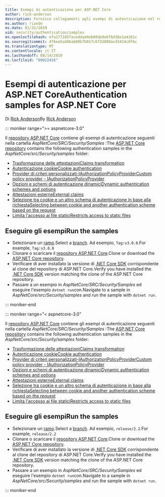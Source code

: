 ```yaml
---
title: Esempi di autenticazione per ASP.NET Core
author: rick-anderson
description: Fornisce collegamenti agli esempi di autenticazione nel repository ASP.NET Core.
ms.author: riande
ms.date: 01/31/2019
uid: security/authentication/samples
ms.openlocfilehash: efa177245faceddad4eb80de9e6f6d38e1a4261c
ms.sourcegitcommit: 476ea5ad86a680b7b017c6f32098acd3414c0f6c
ms.translationtype: MT
ms.contentlocale: it-IT
ms.lasthandoff: 08/14/2019
ms.locfileid: "69022416"
---
```

# <a name="authentication-samples-for-aspnet-core"></a><span data-ttu-id="06fad-103">Esempi di autenticazione per ASP.NET Core</span><span class="sxs-lookup"><span data-stu-id="06fad-103">Authentication samples for ASP.NET Core</span></span>

<span data-ttu-id="06fad-104">Di [Rick Anderson](https://twitter.com/RickAndMSFT)</span><span class="sxs-lookup"><span data-stu-id="06fad-104">By [Rick Anderson](https://twitter.com/RickAndMSFT)</span></span>

::: moniker range=">= aspnetcore-3.0"

<span data-ttu-id="06fad-105">Il [repository ASP.NET Core](https://github.com/aspnet/AspNetCore) contiene gli esempi di autenticazione seguenti nella cartella *AspNetCore/SRC/Security/Samples* :</span><span class="sxs-lookup"><span data-stu-id="06fad-105">The [ASP.NET Core repository](https://github.com/aspnet/AspNetCore) contains the following authentication samples in the *AspNetCore/src/Security/samples* folder:</span></span>

* [<span data-ttu-id="06fad-106">Trasformazione delle attestazioni</span><span class="sxs-lookup"><span data-stu-id="06fad-106">Claims transformation</span></span>](https://github.com/aspnet/AspNetCore/tree/release/2.2/src/Security/samples/ClaimsTransformation)
* [<span data-ttu-id="06fad-107">Autenticazione cookie</span><span class="sxs-lookup"><span data-stu-id="06fad-107">Cookie authentication</span></span>](https://github.com/aspnet/AspNetCore/tree/release/2.2/src/Security/samples/Cookies)
* [<span data-ttu-id="06fad-108">Provider di criteri personalizzati-IAuthorizationPolicyProvider</span><span class="sxs-lookup"><span data-stu-id="06fad-108">Custom policy provider - IAuthorizationPolicyProvider</span></span>](https://github.com/aspnet/AspNetCore/tree/release/2.2/src/Security/samples/CustomPolicyProvider)
* [<span data-ttu-id="06fad-109">Opzioni e schemi di autenticazione dinamici</span><span class="sxs-lookup"><span data-stu-id="06fad-109">Dynamic authentication schemes and options</span></span>](https://github.com/aspnet/AspNetCore/tree/release/2.2/src/Security/samples/DynamicSchemes)
* [<span data-ttu-id="06fad-110">Attestazioni esterne</span><span class="sxs-lookup"><span data-stu-id="06fad-110">External claims</span></span>](https://github.com/aspnet/AspNetCore/tree/release/2.2/src/Security/samples/Identity.ExternalClaims)
* [<span data-ttu-id="06fad-111">Selezione tra cookie e un altro schema di autenticazione in base alla richiesta</span><span class="sxs-lookup"><span data-stu-id="06fad-111">Selecting between cookie and another authentication scheme based on the request</span></span>](https://github.com/aspnet/AspNetCore/tree/release/2.2/src/Security/samples/PathSchemeSelection)
* [<span data-ttu-id="06fad-112">Limita l'accesso ai file statici</span><span class="sxs-lookup"><span data-stu-id="06fad-112">Restricts access to static files</span></span>](https://github.com/aspnet/AspNetCore/tree/release/2.2/src/Security/samples/StaticFilesAuth)

## <a name="run-the-samples"></a><span data-ttu-id="06fad-113">Eseguire gli esempi</span><span class="sxs-lookup"><span data-stu-id="06fad-113">Run the samples</span></span>

* <span data-ttu-id="06fad-114">Selezionare un [ramo](https://github.com/aspnet/AspNetCore).</span><span class="sxs-lookup"><span data-stu-id="06fad-114">Select a [branch](https://github.com/aspnet/AspNetCore).</span></span> <span data-ttu-id="06fad-115">Ad esempio, `Tag:v3.0.0`.</span><span class="sxs-lookup"><span data-stu-id="06fad-115">For example, `Tag:v3.0.0`</span></span>
* <span data-ttu-id="06fad-116">Clonare o scaricare il [repository ASP.NET Core](https://github.com/aspnet/AspNetCore).</span><span class="sxs-lookup"><span data-stu-id="06fad-116">Clone or download the [ASP.NET Core repository](https://github.com/aspnet/AspNetCore).</span></span>
* <span data-ttu-id="06fad-117">Verificare di aver installato la versione di [.NET Core SDK](https://www.microsoft.com/net/download/all) corrispondente al clone del repository di ASP.NET Core.</span><span class="sxs-lookup"><span data-stu-id="06fad-117">Verify you have installed the [.NET Core SDK](https://www.microsoft.com/net/download/all) version matching the clone of the ASP.NET Core repository.</span></span>
* <span data-ttu-id="06fad-118">Passare a un esempio in *AspNetCore/SRC/Security/Samples* ed eseguire l'esempio `dotnet run`con.</span><span class="sxs-lookup"><span data-stu-id="06fad-118">Navigate to a sample in *AspNetCore/src/Security/samples* and run the sample with `dotnet run`.</span></span>

::: moniker-end

::: moniker range="< aspnetcore-3.0"

<span data-ttu-id="06fad-119">Il [repository ASP.NET Core](https://github.com/aspnet/AspNetCore) contiene gli esempi di autenticazione seguenti nella cartella *AspNetCore/SRC/Security/Samples* :</span><span class="sxs-lookup"><span data-stu-id="06fad-119">The [ASP.NET Core repository](https://github.com/aspnet/AspNetCore) contains the following authentication samples in the *AspNetCore/src/Security/samples* folder:</span></span>

* [<span data-ttu-id="06fad-120">Trasformazione delle attestazioni</span><span class="sxs-lookup"><span data-stu-id="06fad-120">Claims transformation</span></span>](https://github.com/aspnet/AspNetCore/tree/release/2.2/src/Security/samples/ClaimsTransformation)
* [<span data-ttu-id="06fad-121">Autenticazione cookie</span><span class="sxs-lookup"><span data-stu-id="06fad-121">Cookie authentication</span></span>](https://github.com/aspnet/AspNetCore/tree/release/2.2/src/Security/samples/Cookies)
* [<span data-ttu-id="06fad-122">Provider di criteri personalizzati-IAuthorizationPolicyProvider</span><span class="sxs-lookup"><span data-stu-id="06fad-122">Custom policy provider - IAuthorizationPolicyProvider</span></span>](https://github.com/aspnet/AspNetCore/tree/release/2.2/src/Security/samples/CustomPolicyProvider)
* [<span data-ttu-id="06fad-123">Opzioni e schemi di autenticazione dinamici</span><span class="sxs-lookup"><span data-stu-id="06fad-123">Dynamic authentication schemes and options</span></span>](https://github.com/aspnet/AspNetCore/tree/release/2.2/src/Security/samples/DynamicSchemes)
* [<span data-ttu-id="06fad-124">Attestazioni esterne</span><span class="sxs-lookup"><span data-stu-id="06fad-124">External claims</span></span>](https://github.com/aspnet/AspNetCore/tree/release/2.2/src/Security/samples/Identity.ExternalClaims)
* [<span data-ttu-id="06fad-125">Selezione tra cookie e un altro schema di autenticazione in base alla richiesta</span><span class="sxs-lookup"><span data-stu-id="06fad-125">Selecting between cookie and another authentication scheme based on the request</span></span>](https://github.com/aspnet/AspNetCore/tree/release/2.2/src/Security/samples/PathSchemeSelection)
* [<span data-ttu-id="06fad-126">Limita l'accesso ai file statici</span><span class="sxs-lookup"><span data-stu-id="06fad-126">Restricts access to static files</span></span>](https://github.com/aspnet/AspNetCore/tree/release/2.2/src/Security/samples/StaticFilesAuth)

## <a name="run-the-samples"></a><span data-ttu-id="06fad-127">Eseguire gli esempi</span><span class="sxs-lookup"><span data-stu-id="06fad-127">Run the samples</span></span>

* <span data-ttu-id="06fad-128">Selezionare un [ramo](https://github.com/aspnet/AspNetCore).</span><span class="sxs-lookup"><span data-stu-id="06fad-128">Select a [branch](https://github.com/aspnet/AspNetCore).</span></span> <span data-ttu-id="06fad-129">Ad esempio, `release/2.2`.</span><span class="sxs-lookup"><span data-stu-id="06fad-129">For example, `release/2.2`</span></span>
* <span data-ttu-id="06fad-130">Clonare o scaricare il [repository ASP.NET Core](https://github.com/aspnet/AspNetCore).</span><span class="sxs-lookup"><span data-stu-id="06fad-130">Clone or download the [ASP.NET Core repository](https://github.com/aspnet/AspNetCore).</span></span>
* <span data-ttu-id="06fad-131">Verificare di aver installato la versione di [.NET Core SDK](https://www.microsoft.com/net/download/all) corrispondente al clone del repository di ASP.NET Core.</span><span class="sxs-lookup"><span data-stu-id="06fad-131">Verify you have installed the [.NET Core SDK](https://www.microsoft.com/net/download/all) version matching the clone of the ASP.NET Core repository.</span></span>
* <span data-ttu-id="06fad-132">Passare a un esempio in *AspNetCore/SRC/Security/Samples* ed eseguire l'esempio `dotnet run`con.</span><span class="sxs-lookup"><span data-stu-id="06fad-132">Navigate to a sample in *AspNetCore/src/Security/samples* and run the sample with `dotnet run`.</span></span>

::: moniker-end
